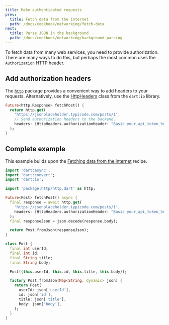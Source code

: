 ```yaml
---
title: Make authenticated requests
prev:
  title: Fetch data from the internet
  path: /docs/cookbook/networking/fetch-data
next:
  title: Parse JSON in the background
  path: /docs/cookbook/networking/background-parsing
---
```


To fetch data from many web services, you need to provide
authorization. There are many ways to do this, but perhaps the most common
uses the `Authorization` HTTP header.

## Add authorization headers

The [`http`]({{site.pub-pkg}}/http) package provides a
convenient way to add headers to your requests.
Alternatively, use the
[HttpHeaders]({{site.dart.api}}/stable/dart-io/HttpHeaders-class.html)
class from the `dart:io` library.

<!-- skip -->
```dart
Future<http.Response> fetchPost() {
  return http.get(
    'https://jsonplaceholder.typicode.com/posts/1',
    // Send authorization headers to the backend.
    headers: {HttpHeaders.authorizationHeader: "Basic your_api_token_here"},
  );
}
```

## Complete example

This example builds upon the [Fetching data from the
internet](/docs/cookbook/networking/fetch-data) recipe.

```dart
import 'dart:async';
import 'dart:convert';
import 'dart:io';

import 'package:http/http.dart' as http;

Future<Post> fetchPost() async {
  final response = await http.get(
    'https://jsonplaceholder.typicode.com/posts/1',
    headers: {HttpHeaders.authorizationHeader: "Basic your_api_token_here"},
  );
  final responseJson = json.decode(response.body);

  return Post.fromJson(responseJson);
}

class Post {
  final int userId;
  final int id;
  final String title;
  final String body;

  Post({this.userId, this.id, this.title, this.body});

  factory Post.fromJson(Map<String, dynamic> json) {
    return Post(
      userId: json['userId'],
      id: json['id'],
      title: json['title'],
      body: json['body'],
    );
  }
}
```
